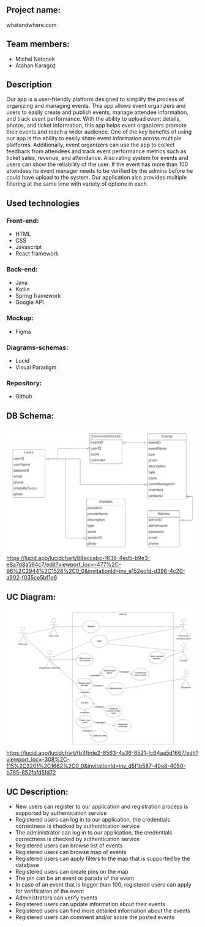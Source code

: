 ## Project name:
  whatandwhere.com

## Team members:

  * Michal Natonek
  * Atahan Karagoz

## Description
Our app is a user-friendly platform designed to simplify the process of organizing and managing events. This app allows event organizers and users to easily create and publish events, manage attendee information, and track event performance. With the ability to upload event details, photos, and ticket information, this app helps event organizers promote their events and reach a wider audience. One of the key benefits of using our app is the ability to easily share event information across multiple platforms. Additionally, event organizers can use the app to collect feedback from attendees and track event performance metrics such as ticket sales, revenue, and attendance. Also rating system for events and users can show  the reliability of the user. If the event has more than 100 attendees its event manager needs to be verified by the admins before he could have upload to the system. Our application also provides multiple filtering at the same time with variety of options in each.

## Used technologies
### Front-end:
- HTML
- CSS
- Javascript
- React framework

### Back-end:
- Java
- Kotlin
- Spring framework
- Google API

### Mockup:
- Figma

### Diagrams-schemas:
- Lucid
- Visual Paradigm

### Repository:
- Github

## DB Schema:
![Database schema](artifacts/DB_Schema_AWP.png)
https://lucid.app/lucidchart/88eccabc-1636-4ed5-b9e3-e8a7d8a594c7/edit?viewport_loc=-477%2C-96%2C2944%2C1528%2C0_0&invitationId=inv_e152ecfd-d396-4c20-a902-f035ce5bf1e6

## UC Diagram:
![Database schema](artifacts/UC_Diagram_AWP.png)
https://lucid.app/lucidchart/fb3fbde2-8563-4a36-8521-fc64aa5d1667/edit?viewport_loc=-308%2C-115%2C3201%2C1662%2C0_0&invitationId=inv_d5f1b587-40e8-4050-b785-852fafd5fd72

## UC Description:
- New users can register to our application and registration process is supported by authentication service
- Registered users can log in to our application, the credentials correctness is checked by authentication service 
- The administrator can log in to our application, the credentials correctness is checked by authentication service 
- Registered users can browse list of events
- Registered users can browse map of events
- Registered users can apply filters to the map  that is supported by the database
- Registered users can create pins on the map
- The pin can be an event or parade of the event
- In case of an event that is bigger than 100, registered users can apply for verification of the event
- Administrators can verify events
- Registered users can update information about their events
- Registered users can find more detailed information about the events
- Registered users can comment and/or score the posted events




